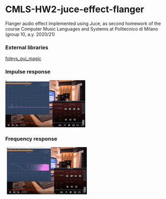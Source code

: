 # CMLS-HW2-juce-effect-flanger
Flanger audio effect implemented using Juce, as second homework of the course Computer Music Languages and Systems at Politecnico di Milano (group 10, a.y. 2020/21)

### External libraries
[foleys_gui_magic](https://github.com/ffAudio/foleys_gui_magic/)

### Impulse response
<a href="https://www.youtube.com/watch?v=l9UANg5SmDA"><img src="youtube Impulse response.PNG"  width="50%"></a>



### Frequency response
<a href="https://www.youtube.com/watch?v=7azTFs_yDBY"><img align="left" src="flanger_freq_resp.PNG"  width="50%" style="margin-left:5px; margin-bottom:10px"></a>
